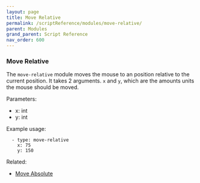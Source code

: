 ```yaml
---
layout: page
title: Move Relative
permalink: /scriptReference/modules/move-relative/
parent: Modules
grand_parent: Script Reference
nav_order: 600
---
```


### Move Relative

The `move-relative` module moves the mouse to an position relative to the current position. It takes 2 arguments. `x` and `y`, which are the amounts units the mouse should be moved.

Parameters:
  - x: int
  - y: int

Example usage:
```
  - type: move-relative
    x: 75
    y: 150
```

Related:
  - [Move Absolute](../move-absolute/)

